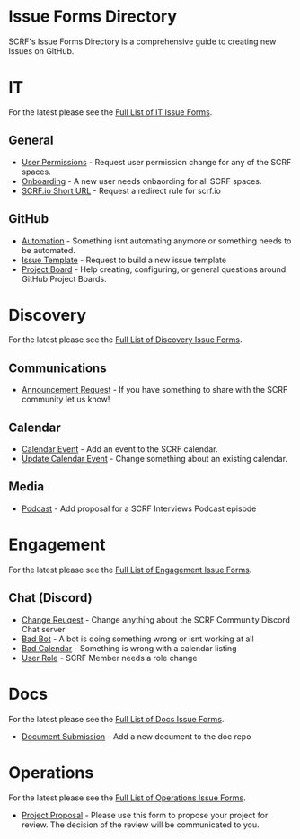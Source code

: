 # Issue Forms Directory

SCRF's Issue Forms Directory is a comprehensive guide to creating new Issues on GitHub.

# IT

For the latest please see the [Full List of IT Issue Forms](https://github.com/smartcontractresearchforum/IT/issues/new/choose).

## General
- [User Permissions](https://github.com/smartcontractresearchforum/IT/issues/new?assignees=SirAh0&labels=uar&template=user-permissions.yml&title=UAR+-+) - Request user permission change for any of the SCRF spaces.
- [Onboarding](https://github.com/smartcontractresearchforum/IT/issues/new?assignees=SirAh0&labels=onboard&template=onboarding.yml&title=Onboard+-+) - A new user needs onbaording for all SCRF spaces.
- [SCRF.io Short URL](https://github.com/smartcontractresearchforum/IT/issues/new?assignees=SirAh0&labels=%F0%9F%95%B8%EF%B8%8Fscrf.io%3Ashort-url&template=scrfio-redirect.yml&title=SCRF.io+Short+URL+-+) - Request a redirect rule for scrf.io

## GitHub
- [Automation](https://github.com/smartcontractresearchforum/IT/issues/new?assignees=SirAh0&labels=github&template=github-automation.yml&title=%F0%9F%92%BE+-+Workflow) - Something isnt automating anymore or something needs to be automated.
- [Issue Template](https://github.com/smartcontractresearchforum/IT/issues/new?assignees=SirAh0&labels=github&template=github-issue-template.yml&title=%F0%9F%92%BE+-+Issue+Template) - Request to build a new issue template
- [Project Board](https://github.com/smartcontractresearchforum/IT/issues/new?assignees=SirAh0&labels=github&template=github-project-board.yml&title=%F0%9F%92%BE+-+Project+Board) - Help creating, configuring, or general questions around GitHub Project Boards.



# Discovery 

For the latest please see the [Full List of Discovery Issue Forms](https://github.com/smartcontractresearchforum/discovery/issues/new/choose).

## Communications
- [Announcement Request]() - If you have something to share with the SCRF community let us know!

## Calendar
- [Calendar Event](https://github.com/smartcontractresearchforum/discovery/issues/new?assignees=SirAh0&labels=&template=calendar.yml&title=%F0%9F%93%85+-+New+Event) - Add an event to the SCRF calendar.
- [Update Calendar Event](https://github.com/smartcontractresearchforum/discovery/issues/new?assignees=SirAh0&labels=&template=update-calendar.yml&title=%F0%9F%93%85+-+%F0%9F%93%85+Update+Calendar+Event) - Change something about an existing calendar.

## Media
- [Podcast](https://github.com/smartcontractresearchforum/discovery/issues/new?assignees=eleventh19%2Civanplazacic&labels=&template=podcast.yml&title=%F0%9F%93%BC+-+Episode+Name) - Add proposal for a SCRF Interviews Podcast episode


# Engagement

For the latest please see the [Full List of Engagement Issue Forms](https://github.com/smartcontractresearchforum/engagement/issues/new/choose).

## Chat (Discord)
- [Change Reuqest](https://github.com/smartcontractresearchforum/engagement/issues/new?assignees=SirAh0&labels=chat&template=a-chat-change-request.yml&title=%F0%9F%97%AA+%5B%F0%9F%9A%A7%5D+Change+Request) - Change anything about the SCRF Community Discord Chat server
- [Bad Bot](https://github.com/smartcontractresearchforum/engagement/issues/new?assignees=SirAh0&labels=bug%2Cchat&template=chat-bad-bot.yml&title=%F0%9F%97%AA+%5B%F0%9F%A4%96%5D+Bad+Bot) - A bot is doing something wrong or isnt working at all
- [Bad Calendar](https://github.com/smartcontractresearchforum/engagement/issues/new?assignees=SirAh0&labels=bug%2Cchat&template=chat-calendar.yml&title=%F0%9F%97%AA+%5B%F0%9F%93%85%5D+Calendar) - Something is wrong with a calendar listing
- [User Role](https://github.com/smartcontractresearchforum/engagement/issues/new?assignees=SirAh0&labels=bug%2Cchat&template=chat-uar.yml&title=%F0%9F%97%AA+%5B%F0%9F%94%93%5D+UAR) - SCRF Member needs a role change

# Docs

For the latest please see the [Full List of Docs Issue Forms](https://github.com/smartcontractresearchforum/docs/issues/new/choose).

- [Document Submission](https://github.com/smartcontractresearchforum/docs/issues/new?assignees=vsterling&labels=&template=doc-submission.yml&title=%F0%9F%92%BC+Document+Submission) - Add a new document to the doc repo

# Operations

For the latest please see the [Full List of Operations Issue Forms](https://github.com/smartcontractresearchforum/operations/issues/new/choose).

- [Project Proposal](https://github.com/smartcontractresearchforum/operations/issues/new?assignees=&labels=Ops%3A+Proposal&template=Project+Proposal+form.yml&title=%5BProposal%5D%3A+7) - Please use this form to propose your project for review. The decision of the review will be communicated to you.
